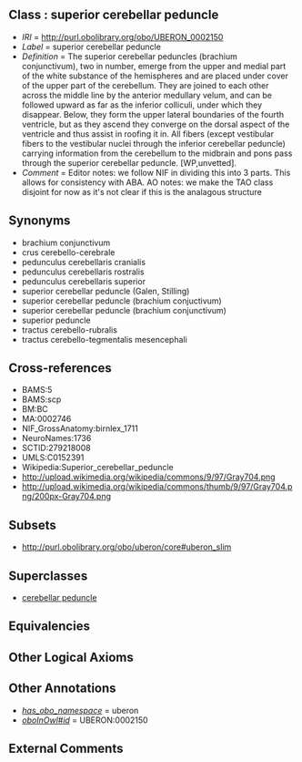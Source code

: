 
## Class : superior cerebellar peduncle

 * *IRI* = http://purl.obolibrary.org/obo/UBERON_0002150
 * *Label* = superior cerebellar peduncle
 * *Definition* = The superior cerebellar peduncles (brachium conjunctivum), two in number, emerge from the upper and medial part of the white substance of the hemispheres and are placed under cover of the upper part of the cerebellum. They are joined to each other across the middle line by the anterior medullary velum, and can be followed upward as far as the inferior colliculi, under which they disappear. Below, they form the upper lateral boundaries of the fourth ventricle, but as they ascend they converge on the dorsal aspect of the ventricle and thus assist in roofing it in. All fibers (except vestibular fibers to the vestibular nuclei through the inferior cerebellar peduncle) carrying information from the cerebellum to the midbrain and pons pass through the superior cerebellar peduncle. [WP,unvetted].
 * *Comment* = Editor notes: we follow NIF in dividing this into 3 parts. This allows for consistency with ABA. AO notes: we make the TAO class disjoint for now as it's not clear if this is the analagous structure

## Synonyms

 * brachium conjunctivum
 * crus cerebello-cerebrale
 * pedunculus cerebellaris cranialis
 * pedunculus cerebellaris rostralis
 * pedunculus cerebellaris superior
 * superior cerebellar peduncle (Galen, Stilling)
 * superior cerebellar peduncle (brachium conjuctivum)
 * superior cerebellar peduncle (brachium conjunctivum)
 * superior peduncle
 * tractus cerebello-rubralis
 * tractus cerebello-tegmentalis mesencephali

## Cross-references

 * BAMS:5
 * BAMS:scp
 * BM:BC
 * MA:0002746
 * NIF_GrossAnatomy:birnlex_1711
 * NeuroNames:1736
 * SCTID:279218008
 * UMLS:C0152391
 * Wikipedia:Superior_cerebellar_peduncle
 * http://upload.wikimedia.org/wikipedia/commons/9/97/Gray704.png
 * http://upload.wikimedia.org/wikipedia/commons/thumb/9/97/Gray704.png/200px-Gray704.png

## Subsets

 * http://purl.obolibrary.org/obo/uberon/core#uberon_slim

## Superclasses

 * [cerebellar peduncle](../../UBERON/16/UBERON_0007416.md)

## Equivalencies


## Other Logical Axioms


## Other Annotations

 * *[has_obo_namespace](../../ce/oboInOwl#hasOBONamespace.md)* = uberon
 * *[oboInOwl#id](../../id/oboInOwl#id.md)* = UBERON:0002150

## External Comments

